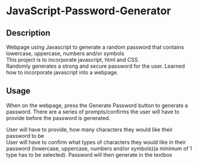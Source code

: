 # JavaScript-Password-Generator

## Description

Webpage using Javascript to generate a random password that contains lowercase, uppercase, numbers and/or symbols  
This project is to incorporate javascript, html and CSS.  
Randomly generates a strong and secure password for the user.
Learned how to incorporate javascript into a webpage.

## Usage

When on the webpage, press the Generate Password button to generate a password. There are a series of prompts/confirms the user will have to provide before the password is generated.

User will have to provide, how many characters they would like their password to be  
User will have to confirm what types of characters they would like in their password (lowercase, uppercase, numbers and/or symbols)(a minimum of 1 type has to be selected).
Password will then generate in the textbox
